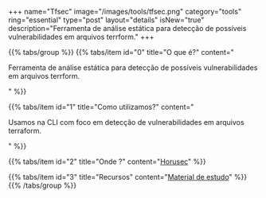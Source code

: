 +++
name="Tfsec"
image="/images/tools/tfsec.png"
category="tools"
ring="essential"
type="post"
layout="details"
isNew="true"
description="Ferramenta de análise estática para detecção de possíveis vulnerabilidades em arquivos terrform."
+++

{{% tabs/group %}}
  {{% tabs/item id="0" title="O que é?" content="<p>Ferramenta de análise estática para detecção de possíveis vulnerabilidades em arquivos terrform.</p>" %}}
  
  {{% tabs/item id="1" title="Como utilizamos?" content="<p>Usamos na CLI com foco em detecção de vulnerabilidades em arquivos terraform.</p>" %}}
  
  {{% tabs/item id="2" title="Onde ?" content="<a href='https://horusec.io/' target='_blank'>Horusec</a>" %}}

  {{% tabs/item id="3" title="Recursos" content="<a href='https://github.com/aquasecurity/tfsec' target='_blank'>Material de estudo</a>" %}}
{{% /tabs/group %}}